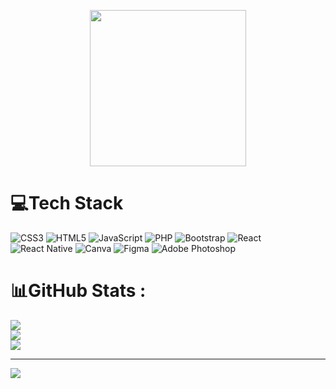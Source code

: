 <p align="center">
    <a href="https://spotify-github-profile.vercel.app/api/view?uid=21zedh3eytjvrpcvaltr5lfuy&redirect=true">
        <img height="250em" src="https://spotify-github-profile.vercel.app/api/view?uid=21zedh3eytjvrpcvaltr5lfuy&cover_image=true&theme=default"/>
    </a>
</p>


# 💻Tech Stack
![CSS3](https://img.shields.io/badge/css3-%231572B6.svg?style=for-the-badge&logo=css3&logoColor=white) ![HTML5](https://img.shields.io/badge/html5-%23E34F26.svg?style=for-the-badge&logo=html5&logoColor=white) ![JavaScript](https://img.shields.io/badge/javascript-%23323330.svg?style=for-the-badge&logo=javascript&logoColor=%23F7DF1E) ![PHP](https://img.shields.io/badge/php-%23777BB4.svg?style=for-the-badge&logo=php&logoColor=white) ![Bootstrap](https://img.shields.io/badge/bootstrap-%23563D7C.svg?style=for-the-badge&logo=bootstrap&logoColor=white) ![React](https://img.shields.io/badge/react-%2320232a.svg?style=for-the-badge&logo=react&logoColor=%2361DAFB) ![React Native](https://img.shields.io/badge/react_native-%2320232a.svg?style=for-the-badge&logo=react&logoColor=%2361DAFB) ![Canva](https://img.shields.io/badge/Canva-%2300C4CC.svg?style=for-the-badge&logo=Canva&logoColor=white) 	![Figma](https://img.shields.io/badge/figma-%23F24E1E.svg?style=for-the-badge&logo=figma&logoColor=white) ![Adobe Photoshop](https://img.shields.io/badge/adobephotoshop-%2331A8FF.svg?style=for-the-badge&logo=adobephotoshop&logoColor=white)
# 📊GitHub Stats :
![](https://github-readme-stats.vercel.app/api?username=Kitinun&theme=gotham&hide_border=true&include_all_commits=true&count_private=true)<br/>
![](https://github-readme-streak-stats.herokuapp.com/?user=Kitinun&theme=gotham&hide_border=true)<br/>
![](https://github-readme-stats.vercel.app/api/top-langs/?username=Kitinun&theme=gotham&hide_border=true&include_all_commits=true&count_private=true&layout=compact)

---
[![](https://visitcount.itsvg.in/api?id=Kitinun&icon=0&color=0)](https://visitcount.itsvg.in)




